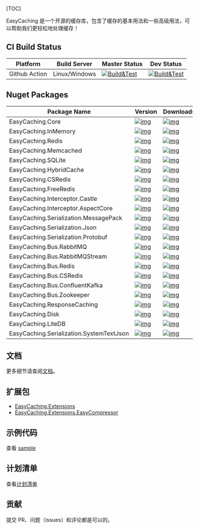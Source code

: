 [TOC]

EasyCaching 是一个开源的缓存库，包含了缓存的基本用法和一些高级用法，可以帮助我们更轻松地处理缓存！

## CI Build Status

| Platform      | Build Server  | Master Status                                                | Dev Status                                                   |
| ------------- | ------------- | ------------------------------------------------------------ | ------------------------------------------------------------ |
| Github Action | Linux/Windows | [![Build&Test](https://github.com/dotnetcore/EasyCaching/actions/workflows/buildandtest.yml/badge.svg)](https://github.com/dotnetcore/EasyCaching/actions/workflows/buildandtest.yml) | [![Build&Test](https://github.com/dotnetcore/EasyCaching/actions/workflows/buildandtest.yml/badge.svg)](https://github.com/dotnetcore/EasyCaching/actions/workflows/buildandtest.yml) |

## Nuget Packages

| Package Name                             | Version                                                      | Downloads                                                    |
| ---------------------------------------- | ------------------------------------------------------------ | ------------------------------------------------------------ |
| EasyCaching.Core                         | [![img](https://camo.githubusercontent.com/73f1929f435bc434d2a87140ca60b6577e674fef496c17f9c8e9c708ce012a3c/68747470733a2f2f696d672e736869656c64732e696f2f6e756765742f762f4561737943616368696e672e436f72652e737667)](https://camo.githubusercontent.com/73f1929f435bc434d2a87140ca60b6577e674fef496c17f9c8e9c708ce012a3c/68747470733a2f2f696d672e736869656c64732e696f2f6e756765742f762f4561737943616368696e672e436f72652e737667) | [![img](https://camo.githubusercontent.com/63567ae642178d4debbbab3be0b78db2951dbf83c49614a742e483351d2d257b/68747470733a2f2f696d672e736869656c64732e696f2f6e756765742f64742f4561737943616368696e672e436f72652e737667)](https://camo.githubusercontent.com/63567ae642178d4debbbab3be0b78db2951dbf83c49614a742e483351d2d257b/68747470733a2f2f696d672e736869656c64732e696f2f6e756765742f64742f4561737943616368696e672e436f72652e737667) |
| EasyCaching.InMemory                     | [![img](https://camo.githubusercontent.com/bade49831fbd23c11d389d0e64aec0c9c23a86f34ddf408b62ed436759564e75/68747470733a2f2f696d672e736869656c64732e696f2f6e756765742f762f4561737943616368696e672e496e4d656d6f72792e737667)](https://camo.githubusercontent.com/bade49831fbd23c11d389d0e64aec0c9c23a86f34ddf408b62ed436759564e75/68747470733a2f2f696d672e736869656c64732e696f2f6e756765742f762f4561737943616368696e672e496e4d656d6f72792e737667) | [![img](https://camo.githubusercontent.com/e898b559a4e2df734bb510b13a464658007d3a4212d35227c0b8802705b14d9c/68747470733a2f2f696d672e736869656c64732e696f2f6e756765742f64742f4561737943616368696e672e496e4d656d6f72792e737667)](https://camo.githubusercontent.com/e898b559a4e2df734bb510b13a464658007d3a4212d35227c0b8802705b14d9c/68747470733a2f2f696d672e736869656c64732e696f2f6e756765742f64742f4561737943616368696e672e496e4d656d6f72792e737667) |
| EasyCaching.Redis                        | [![img](https://camo.githubusercontent.com/b9f478683650f2f13a8d5110095c7afea2df72f3bae842042980f920dbf1f023/68747470733a2f2f696d672e736869656c64732e696f2f6e756765742f762f4561737943616368696e672e52656469732e737667)](https://camo.githubusercontent.com/b9f478683650f2f13a8d5110095c7afea2df72f3bae842042980f920dbf1f023/68747470733a2f2f696d672e736869656c64732e696f2f6e756765742f762f4561737943616368696e672e52656469732e737667) | [![img](https://camo.githubusercontent.com/d1f4ee6223d56a9ef99f9daafbc607d10d6fb87aed89baa14eda418ca1461582/68747470733a2f2f696d672e736869656c64732e696f2f6e756765742f64742f4561737943616368696e672e52656469732e737667)](https://camo.githubusercontent.com/d1f4ee6223d56a9ef99f9daafbc607d10d6fb87aed89baa14eda418ca1461582/68747470733a2f2f696d672e736869656c64732e696f2f6e756765742f64742f4561737943616368696e672e52656469732e737667) |
| EasyCaching.Memcached                    | [![img](https://camo.githubusercontent.com/4fbbd585e270a61097cce09f5ca76d2a2781e9c15f421c730a166fa62738eaf3/68747470733a2f2f696d672e736869656c64732e696f2f6e756765742f762f4561737943616368696e672e4d656d6361636865642e737667)](https://camo.githubusercontent.com/4fbbd585e270a61097cce09f5ca76d2a2781e9c15f421c730a166fa62738eaf3/68747470733a2f2f696d672e736869656c64732e696f2f6e756765742f762f4561737943616368696e672e4d656d6361636865642e737667) | [![img](https://camo.githubusercontent.com/7ff146eb2224f9b0b4bbd1d131acd97391981d9a09e8023461de11ae3d1a1b5c/68747470733a2f2f696d672e736869656c64732e696f2f6e756765742f64742f4561737943616368696e672e4d656d6361636865642e737667)](https://camo.githubusercontent.com/7ff146eb2224f9b0b4bbd1d131acd97391981d9a09e8023461de11ae3d1a1b5c/68747470733a2f2f696d672e736869656c64732e696f2f6e756765742f64742f4561737943616368696e672e4d656d6361636865642e737667) |
| EasyCaching.SQLite                       | [![img](https://camo.githubusercontent.com/6bcb9e272ea56707d5bfc537f7f39095c3cd9af6c8b4083f8d21d13c7c0cc67d/68747470733a2f2f696d672e736869656c64732e696f2f6e756765742f762f4561737943616368696e672e53514c6974652e737667)](https://camo.githubusercontent.com/6bcb9e272ea56707d5bfc537f7f39095c3cd9af6c8b4083f8d21d13c7c0cc67d/68747470733a2f2f696d672e736869656c64732e696f2f6e756765742f762f4561737943616368696e672e53514c6974652e737667) | [![img](https://camo.githubusercontent.com/3208eab5f9b9d87bf6e6db726db241c0d19ceffd4f263e646262cbde12294e54/68747470733a2f2f696d672e736869656c64732e696f2f6e756765742f64742f4561737943616368696e672e53514c6974652e737667)](https://camo.githubusercontent.com/3208eab5f9b9d87bf6e6db726db241c0d19ceffd4f263e646262cbde12294e54/68747470733a2f2f696d672e736869656c64732e696f2f6e756765742f64742f4561737943616368696e672e53514c6974652e737667) |
| EasyCaching.HybridCache                  | [![img](https://camo.githubusercontent.com/d3fed81c96a2a93deee544393dfa35223d932b74601312add0cd4f9875ac883b/68747470733a2f2f696d672e736869656c64732e696f2f6e756765742f762f4561737943616368696e672e48796272696443616368652e737667)](https://camo.githubusercontent.com/d3fed81c96a2a93deee544393dfa35223d932b74601312add0cd4f9875ac883b/68747470733a2f2f696d672e736869656c64732e696f2f6e756765742f762f4561737943616368696e672e48796272696443616368652e737667) | [![img](https://camo.githubusercontent.com/4de7181d3c3788d5b16d55794ec963525c62b0a2b8c8750e3d2f43cd73acfae9/68747470733a2f2f696d672e736869656c64732e696f2f6e756765742f64742f4561737943616368696e672e48796272696443616368652e737667)](https://camo.githubusercontent.com/4de7181d3c3788d5b16d55794ec963525c62b0a2b8c8750e3d2f43cd73acfae9/68747470733a2f2f696d672e736869656c64732e696f2f6e756765742f64742f4561737943616368696e672e48796272696443616368652e737667) |
| EasyCaching.CSRedis                      | [![img](https://camo.githubusercontent.com/c015ea38837ee71d2c0f52efce5de54e56e21bf012011c97867fa1f035280d50/68747470733a2f2f696d672e736869656c64732e696f2f6e756765742f762f4561737943616368696e672e435352656469732e737667)](https://camo.githubusercontent.com/c015ea38837ee71d2c0f52efce5de54e56e21bf012011c97867fa1f035280d50/68747470733a2f2f696d672e736869656c64732e696f2f6e756765742f762f4561737943616368696e672e435352656469732e737667) | [![img](https://camo.githubusercontent.com/95f69f57aaa0e41c4381cff3f8ff579dd655471a4117bb4922ab474726671e4a/68747470733a2f2f696d672e736869656c64732e696f2f6e756765742f64742f4561737943616368696e672e435352656469732e737667)](https://camo.githubusercontent.com/95f69f57aaa0e41c4381cff3f8ff579dd655471a4117bb4922ab474726671e4a/68747470733a2f2f696d672e736869656c64732e696f2f6e756765742f64742f4561737943616368696e672e435352656469732e737667) |
| EasyCaching.FreeRedis                    | [![img](https://camo.githubusercontent.com/629716b1f8a4f90fe8e92c75e6b2bde4a17f5e83421ebc0fad5c0a395913e7f1/68747470733a2f2f696d672e736869656c64732e696f2f6e756765742f762f4561737943616368696e672e4672656552656469732e737667)](https://camo.githubusercontent.com/629716b1f8a4f90fe8e92c75e6b2bde4a17f5e83421ebc0fad5c0a395913e7f1/68747470733a2f2f696d672e736869656c64732e696f2f6e756765742f762f4561737943616368696e672e4672656552656469732e737667) | [![img](https://camo.githubusercontent.com/490676b6acc051445682c76005757a3d22ba43ffe4ab883930a42936ce6f003d/68747470733a2f2f696d672e736869656c64732e696f2f6e756765742f64742f4561737943616368696e672e4672656552656469732e737667)](https://camo.githubusercontent.com/490676b6acc051445682c76005757a3d22ba43ffe4ab883930a42936ce6f003d/68747470733a2f2f696d672e736869656c64732e696f2f6e756765742f64742f4561737943616368696e672e4672656552656469732e737667) |
| EasyCaching.Interceptor.Castle           | [![img](https://camo.githubusercontent.com/c2d1484303d206eee380282a307f8d2983b369c957d65146dc404e4dab4e24b2/68747470733a2f2f696d672e736869656c64732e696f2f6e756765742f762f4561737943616368696e672e496e746572636570746f722e436173746c652e737667)](https://camo.githubusercontent.com/c2d1484303d206eee380282a307f8d2983b369c957d65146dc404e4dab4e24b2/68747470733a2f2f696d672e736869656c64732e696f2f6e756765742f762f4561737943616368696e672e496e746572636570746f722e436173746c652e737667) | [![img](https://camo.githubusercontent.com/2615a7b8717e3e5b0de9abaf000d1299e4c3bcf6007d37f44c7655919d2d6d9c/68747470733a2f2f696d672e736869656c64732e696f2f6e756765742f64742f4561737943616368696e672e496e746572636570746f722e436173746c652e737667)](https://camo.githubusercontent.com/2615a7b8717e3e5b0de9abaf000d1299e4c3bcf6007d37f44c7655919d2d6d9c/68747470733a2f2f696d672e736869656c64732e696f2f6e756765742f64742f4561737943616368696e672e496e746572636570746f722e436173746c652e737667) |
| EasyCaching.Interceptor.AspectCore       | [![img](https://camo.githubusercontent.com/5ec31686080ac0dc7c50270ac84cda0a6bd6981210b95b03134348607a10ea8a/68747470733a2f2f696d672e736869656c64732e696f2f6e756765742f762f4561737943616368696e672e496e746572636570746f722e417370656374436f72652e737667)](https://camo.githubusercontent.com/5ec31686080ac0dc7c50270ac84cda0a6bd6981210b95b03134348607a10ea8a/68747470733a2f2f696d672e736869656c64732e696f2f6e756765742f762f4561737943616368696e672e496e746572636570746f722e417370656374436f72652e737667) | [![img](https://camo.githubusercontent.com/0b3565cea34546e9d8578162464587152bea950b65a43a10e9129d16004c2082/68747470733a2f2f696d672e736869656c64732e696f2f6e756765742f64742f4561737943616368696e672e496e746572636570746f722e417370656374436f72652e737667)](https://camo.githubusercontent.com/0b3565cea34546e9d8578162464587152bea950b65a43a10e9129d16004c2082/68747470733a2f2f696d672e736869656c64732e696f2f6e756765742f64742f4561737943616368696e672e496e746572636570746f722e417370656374436f72652e737667) |
| EasyCaching.Serialization.MessagePack    | [![img](https://camo.githubusercontent.com/4f33065128ad315229727a24fb107f40331c03ee5fc7fcf89cbaf2651e9f02df/68747470733a2f2f696d672e736869656c64732e696f2f6e756765742f762f4561737943616368696e672e53657269616c697a6174696f6e2e4d6573736167655061636b2e737667)](https://camo.githubusercontent.com/4f33065128ad315229727a24fb107f40331c03ee5fc7fcf89cbaf2651e9f02df/68747470733a2f2f696d672e736869656c64732e696f2f6e756765742f762f4561737943616368696e672e53657269616c697a6174696f6e2e4d6573736167655061636b2e737667) | [![img](https://camo.githubusercontent.com/eda440fb53886ab16264b50408248ba92a2c0f1595108aac708db9d910716770/68747470733a2f2f696d672e736869656c64732e696f2f6e756765742f64742f4561737943616368696e672e53657269616c697a6174696f6e2e4d6573736167655061636b2e737667)](https://camo.githubusercontent.com/eda440fb53886ab16264b50408248ba92a2c0f1595108aac708db9d910716770/68747470733a2f2f696d672e736869656c64732e696f2f6e756765742f64742f4561737943616368696e672e53657269616c697a6174696f6e2e4d6573736167655061636b2e737667) |
| EasyCaching.Serialization.Json           | [![img](https://camo.githubusercontent.com/dff66176b2f2ef7d871db87127707ab4bc7b951596b1efa564e038bd71f0c792/68747470733a2f2f696d672e736869656c64732e696f2f6e756765742f762f4561737943616368696e672e53657269616c697a6174696f6e2e4a736f6e2e737667)](https://camo.githubusercontent.com/dff66176b2f2ef7d871db87127707ab4bc7b951596b1efa564e038bd71f0c792/68747470733a2f2f696d672e736869656c64732e696f2f6e756765742f762f4561737943616368696e672e53657269616c697a6174696f6e2e4a736f6e2e737667) | [![img](https://camo.githubusercontent.com/f0ce7246e1842e9f5f1852b08f6a6aaa3a09f4ef4a516f3b0d91666c8c277de6/68747470733a2f2f696d672e736869656c64732e696f2f6e756765742f64742f4561737943616368696e672e53657269616c697a6174696f6e2e4a736f6e2e737667)](https://camo.githubusercontent.com/f0ce7246e1842e9f5f1852b08f6a6aaa3a09f4ef4a516f3b0d91666c8c277de6/68747470733a2f2f696d672e736869656c64732e696f2f6e756765742f64742f4561737943616368696e672e53657269616c697a6174696f6e2e4a736f6e2e737667) |
| EasyCaching.Serialization.Protobuf       | [![img](https://camo.githubusercontent.com/bfd0cf9e2a0f9811d720a723bb5eac746c5f33093a545bc4eeadab4d1c8c9d4a/68747470733a2f2f696d672e736869656c64732e696f2f6e756765742f762f4561737943616368696e672e53657269616c697a6174696f6e2e50726f746f6275662e737667)](https://camo.githubusercontent.com/bfd0cf9e2a0f9811d720a723bb5eac746c5f33093a545bc4eeadab4d1c8c9d4a/68747470733a2f2f696d672e736869656c64732e696f2f6e756765742f762f4561737943616368696e672e53657269616c697a6174696f6e2e50726f746f6275662e737667) | [![img](https://camo.githubusercontent.com/1b90126a584a92ccf12c3efbf5f4e59ad3437bd28498a74ded99dbcf06d0da84/68747470733a2f2f696d672e736869656c64732e696f2f6e756765742f64742f4561737943616368696e672e53657269616c697a6174696f6e2e50726f746f6275662e737667)](https://camo.githubusercontent.com/1b90126a584a92ccf12c3efbf5f4e59ad3437bd28498a74ded99dbcf06d0da84/68747470733a2f2f696d672e736869656c64732e696f2f6e756765742f64742f4561737943616368696e672e53657269616c697a6174696f6e2e50726f746f6275662e737667) |
| EasyCaching.Bus.RabbitMQ                 | [![img](https://camo.githubusercontent.com/2c72a54123909a27a5f31ac50264361315aed2dd3202c845a12b068899aebdd2/68747470733a2f2f696d672e736869656c64732e696f2f6e756765742f762f4561737943616368696e672e4275732e5261626269744d512e737667)](https://camo.githubusercontent.com/2c72a54123909a27a5f31ac50264361315aed2dd3202c845a12b068899aebdd2/68747470733a2f2f696d672e736869656c64732e696f2f6e756765742f762f4561737943616368696e672e4275732e5261626269744d512e737667) | [![img](https://camo.githubusercontent.com/dd999d5bb80eae0670c14071785da2b92fbb2c359d3e409a3f602610bda2a139/68747470733a2f2f696d672e736869656c64732e696f2f6e756765742f64742f4561737943616368696e672e4275732e5261626269744d512e737667)](https://camo.githubusercontent.com/dd999d5bb80eae0670c14071785da2b92fbb2c359d3e409a3f602610bda2a139/68747470733a2f2f696d672e736869656c64732e696f2f6e756765742f64742f4561737943616368696e672e4275732e5261626269744d512e737667) |
| EasyCaching.Bus.RabbitMQStream           | [![img](https://camo.githubusercontent.com/4def92af2c9b22273f6667ac78ae90af469d83c39e7a9bcb0a89bf545e9b8d70/68747470733a2f2f696d672e736869656c64732e696f2f6e756765742f762f4561737943616368696e672e4275732e5261626269744d5153747265616d2e737667)](https://camo.githubusercontent.com/4def92af2c9b22273f6667ac78ae90af469d83c39e7a9bcb0a89bf545e9b8d70/68747470733a2f2f696d672e736869656c64732e696f2f6e756765742f762f4561737943616368696e672e4275732e5261626269744d5153747265616d2e737667) | [![img](https://camo.githubusercontent.com/c5e86606fc59c164c0c84059ae600a1dbd7095fe7ef5936d3b9bdedb3df7aa0d/68747470733a2f2f696d672e736869656c64732e696f2f6e756765742f64742f4561737943616368696e672e4275732e5261626269744d5153747265616d2e737667)](https://camo.githubusercontent.com/c5e86606fc59c164c0c84059ae600a1dbd7095fe7ef5936d3b9bdedb3df7aa0d/68747470733a2f2f696d672e736869656c64732e696f2f6e756765742f64742f4561737943616368696e672e4275732e5261626269744d5153747265616d2e737667) |
| EasyCaching.Bus.Redis                    | [![img](https://camo.githubusercontent.com/33f420b8f2e971e2417d6622756dd9d73dd39ab729459462ced4497576481c0f/68747470733a2f2f696d672e736869656c64732e696f2f6e756765742f762f4561737943616368696e672e4275732e52656469732e737667)](https://camo.githubusercontent.com/33f420b8f2e971e2417d6622756dd9d73dd39ab729459462ced4497576481c0f/68747470733a2f2f696d672e736869656c64732e696f2f6e756765742f762f4561737943616368696e672e4275732e52656469732e737667) | [![img](https://camo.githubusercontent.com/24ae9cf4e7912e9caf3bf5863f9f88264a7c6b090062c749047564bedc5e38a9/68747470733a2f2f696d672e736869656c64732e696f2f6e756765742f64742f4561737943616368696e672e4275732e52656469732e737667)](https://camo.githubusercontent.com/24ae9cf4e7912e9caf3bf5863f9f88264a7c6b090062c749047564bedc5e38a9/68747470733a2f2f696d672e736869656c64732e696f2f6e756765742f64742f4561737943616368696e672e4275732e52656469732e737667) |
| EasyCaching.Bus.CSRedis                  | [![img](https://camo.githubusercontent.com/dae5c514010f7b54fada7c89609eb6be1662e358a77c623e0a84b38d9880aaec/68747470733a2f2f696d672e736869656c64732e696f2f6e756765742f762f4561737943616368696e672e4275732e435352656469732e737667)](https://camo.githubusercontent.com/dae5c514010f7b54fada7c89609eb6be1662e358a77c623e0a84b38d9880aaec/68747470733a2f2f696d672e736869656c64732e696f2f6e756765742f762f4561737943616368696e672e4275732e435352656469732e737667) | [![img](https://camo.githubusercontent.com/1788f1a465b50339bcff5bf1573f36fbf45d2049d23d7659595c03896926a11e/68747470733a2f2f696d672e736869656c64732e696f2f6e756765742f64742f4561737943616368696e672e4275732e435352656469732e737667)](https://camo.githubusercontent.com/1788f1a465b50339bcff5bf1573f36fbf45d2049d23d7659595c03896926a11e/68747470733a2f2f696d672e736869656c64732e696f2f6e756765742f64742f4561737943616368696e672e4275732e435352656469732e737667) |
| EasyCaching.Bus.ConfluentKafka           | [![img](https://camo.githubusercontent.com/a6b8718f7d644cbda7bfe993f44c4956a639df6563d23868f8db1e4d51cb6b56/68747470733a2f2f696d672e736869656c64732e696f2f6e756765742f762f4561737943616368696e672e4275732e436f6e666c75656e744b61666b612e737667)](https://camo.githubusercontent.com/a6b8718f7d644cbda7bfe993f44c4956a639df6563d23868f8db1e4d51cb6b56/68747470733a2f2f696d672e736869656c64732e696f2f6e756765742f762f4561737943616368696e672e4275732e436f6e666c75656e744b61666b612e737667) | [![img](https://camo.githubusercontent.com/e6a628ea196bb69f060b00ab2cda2386b7539bdef5b77245c40d72523f8ce378/68747470733a2f2f696d672e736869656c64732e696f2f6e756765742f64742f4561737943616368696e672e4275732e436f6e666c75656e744b61666b612e737667)](https://camo.githubusercontent.com/e6a628ea196bb69f060b00ab2cda2386b7539bdef5b77245c40d72523f8ce378/68747470733a2f2f696d672e736869656c64732e696f2f6e756765742f64742f4561737943616368696e672e4275732e436f6e666c75656e744b61666b612e737667) |
| EasyCaching.Bus.Zookeeper                | [![img](https://camo.githubusercontent.com/54f8b5a5b0d0fa1c0fc45b43a48a482a8f17aa2467cbc5fd7dc9565bb45beab0/68747470733a2f2f696d672e736869656c64732e696f2f6e756765742f762f4561737943616368696e672e4275732e5a6f6f6b65657065722e737667)](https://camo.githubusercontent.com/54f8b5a5b0d0fa1c0fc45b43a48a482a8f17aa2467cbc5fd7dc9565bb45beab0/68747470733a2f2f696d672e736869656c64732e696f2f6e756765742f762f4561737943616368696e672e4275732e5a6f6f6b65657065722e737667) | [![img](https://camo.githubusercontent.com/0b382c1b0066aeda1c1e695d43a84c59f792d6d25d1337d151f39a13b13b6faf/68747470733a2f2f696d672e736869656c64732e696f2f6e756765742f64742f4561737943616368696e672e4275732e5a6f6f6b65657065722e737667)](https://camo.githubusercontent.com/0b382c1b0066aeda1c1e695d43a84c59f792d6d25d1337d151f39a13b13b6faf/68747470733a2f2f696d672e736869656c64732e696f2f6e756765742f64742f4561737943616368696e672e4275732e5a6f6f6b65657065722e737667) |
| EasyCaching.ResponseCaching              | [![img](https://camo.githubusercontent.com/667b340390cd5ad853a8c626f518eab5b9a111456aed47d1a28d077d4af9e966/68747470733a2f2f696d672e736869656c64732e696f2f6e756765742f762f4561737943616368696e672e526573706f6e736543616368696e672e737667)](https://camo.githubusercontent.com/667b340390cd5ad853a8c626f518eab5b9a111456aed47d1a28d077d4af9e966/68747470733a2f2f696d672e736869656c64732e696f2f6e756765742f762f4561737943616368696e672e526573706f6e736543616368696e672e737667) | [![img](https://camo.githubusercontent.com/087a14e7c45dcceba935bacd700f9b4887099269695c344c2322131d84d06000/68747470733a2f2f696d672e736869656c64732e696f2f6e756765742f64742f4561737943616368696e672e526573706f6e736543616368696e672e737667)](https://camo.githubusercontent.com/087a14e7c45dcceba935bacd700f9b4887099269695c344c2322131d84d06000/68747470733a2f2f696d672e736869656c64732e696f2f6e756765742f64742f4561737943616368696e672e526573706f6e736543616368696e672e737667) |
| EasyCaching.Disk                         | [![img](https://camo.githubusercontent.com/c1482b79ab298b83d112a79efe0cf13659af28fda208b8956637fd264a825667/68747470733a2f2f696d672e736869656c64732e696f2f6e756765742f762f4561737943616368696e672e4469736b2e737667)](https://camo.githubusercontent.com/c1482b79ab298b83d112a79efe0cf13659af28fda208b8956637fd264a825667/68747470733a2f2f696d672e736869656c64732e696f2f6e756765742f762f4561737943616368696e672e4469736b2e737667) | [![img](https://camo.githubusercontent.com/ad2f4910ecf298b2d179ff4944c429af4c47852b3ea8c1ba8a43733db433143f/68747470733a2f2f696d672e736869656c64732e696f2f6e756765742f64742f4561737943616368696e672e4469736b2e737667)](https://camo.githubusercontent.com/ad2f4910ecf298b2d179ff4944c429af4c47852b3ea8c1ba8a43733db433143f/68747470733a2f2f696d672e736869656c64732e696f2f6e756765742f64742f4561737943616368696e672e4469736b2e737667) |
| EasyCaching.LiteDB                       | [![img](https://camo.githubusercontent.com/cf02c7a74c5dea65aba64a61568391393c2e668e0850e8584747dd69693b3e57/68747470733a2f2f696d672e736869656c64732e696f2f6e756765742f762f4561737943616368696e672e4c69746544422e737667)](https://camo.githubusercontent.com/cf02c7a74c5dea65aba64a61568391393c2e668e0850e8584747dd69693b3e57/68747470733a2f2f696d672e736869656c64732e696f2f6e756765742f762f4561737943616368696e672e4c69746544422e737667) | [![img](https://camo.githubusercontent.com/aa19b7ec56a4f99d98f58b5be29eeb7db3428f9003881b44ec6eb465859dbef6/68747470733a2f2f696d672e736869656c64732e696f2f6e756765742f64742f4561737943616368696e672e4c69746544422e737667)](https://camo.githubusercontent.com/aa19b7ec56a4f99d98f58b5be29eeb7db3428f9003881b44ec6eb465859dbef6/68747470733a2f2f696d672e736869656c64732e696f2f6e756765742f64742f4561737943616368696e672e4c69746544422e737667) |
| EasyCaching.Serialization.SystemTextJson | [![img](https://camo.githubusercontent.com/fb8dce2994df00fdf515b043c0d6acdebe0fc2ce8a37e43725428de9c4885da4/68747470733a2f2f696d672e736869656c64732e696f2f6e756765742f762f4561737943616368696e672e53657269616c697a6174696f6e2e53797374656d546578744a736f6e2e737667)](https://camo.githubusercontent.com/fb8dce2994df00fdf515b043c0d6acdebe0fc2ce8a37e43725428de9c4885da4/68747470733a2f2f696d672e736869656c64732e696f2f6e756765742f762f4561737943616368696e672e53657269616c697a6174696f6e2e53797374656d546578744a736f6e2e737667) | [![img](https://camo.githubusercontent.com/5120df1fde26e6709979efbe697482ea411edc67c6b1048e625cd7ac3d5353b1/68747470733a2f2f696d672e736869656c64732e696f2f6e756765742f64742f4561737943616368696e672e53657269616c697a6174696f6e2e53797374656d546578744a736f6e2e737667)](https://camo.githubusercontent.com/5120df1fde26e6709979efbe697482ea411edc67c6b1048e625cd7ac3d5353b1/68747470733a2f2f696d672e736869656c64732e696f2f6e756765742f64742f4561737943616368696e672e53657269616c697a6174696f6e2e53797374656d546578744a736f6e2e737667) |


## 文档

更多细节请查阅[文档](http://easycaching.readthedocs.io/en/latest/)。

## 扩展包

- [EasyCaching.Extensions](https://github.com/yrinleung/EasyCaching.Extensions)
- [EasyCaching.Extensions.EasyCompressor](https://github.com/mjebrahimi/EasyCompressor/blob/master/src/EasyCaching.Extensions.EasyCompressor/README.md)

## 示例代码

查看 [sample](https://github.com/catcherwong/EasyCaching/tree/master/sample)

## 计划清单

查看[计划清单](https://github.com/dotnetcore/EasyCaching/blob/dev/docs/ToDoList.md)

## 贡献

提交 PR、问题（issues）和评论都是可以的。